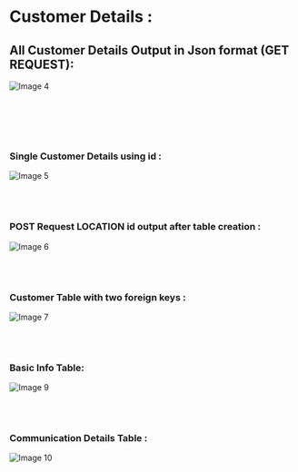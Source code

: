 # Customer Details :

## All Customer Details Output in Json format (GET REQUEST): 
<img src="https://github.com/projectDT/projectLoanApp/blob/secondBranch/Extra%20Files/Customer%20Details%20Images/customer%20json%20GET%20%20output.png" alt="Image 4"/>

<br><br><br><br>
### Single Customer Details using id :
<img src="https://github.com/projectDT/projectLoanApp/blob/secondBranch/Extra%20Files/Customer%20Details%20Images/single_customer%20GET_Request_Output.png" alt="Image 5"/>


<br><br>
### POST Request LOCATION id output after table creation :
<img src="https://github.com/projectDT/projectLoanApp/blob/secondBranch/Extra%20Files/Customer%20Details%20Images/POST%20Request%20LOCATION%20id%20output%20after%20table%20creation.png" alt="Image 6"/>

<br><br>
### Customer Table with two foreign keys :
<img src="https://github.com/projectDT/projectLoanApp/blob/secondBranch/Extra%20Files/Customer%20Details%20Images/customer_table.png" alt="Image 7"/>

<br><br>
### Basic Info Table:
<img src="https://github.com/projectDT/projectLoanApp/blob/secondBranch/Extra%20Files/Customer%20Details%20Images/basic_info_table.png" alt="Image 9"/>

<br><br>
### Communication Details Table :
<img src="https://github.com/projectDT/projectLoanApp/blob/secondBranch/Extra%20Files/Customer%20Details%20Images/communication_details.png" alt="Image 10"/>


